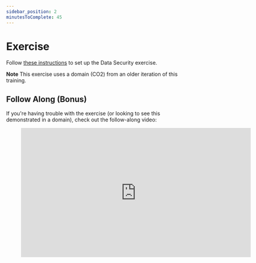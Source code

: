 ```yaml
---
sidebar_position: 2
minutesToComplete: 45
---
```


# Exercise

Follow [these instructions](https://github.com/Data-Dynamos/data_security_excercise-ev-databricks) to set up the Data Security exercise.

**Note** This exercise uses a domain (CO2) from an older iteration of this training.

## Follow Along (Bonus)
If you're having trouble with the exercise (or looking to see this demonstrated in a domain), check out the follow-along video:

<div style={{textAlign: 'center'}} > 
<figure class="video-container">
    <iframe src="https://www.youtube.com/embed/Vnv9Tm2oD84" id="ytplayer"  allowtransparency="true" frameborder="0" scrolling="no" allowfullscreen="allowfullscreen" mozallowfullscreen webkitallowfullscreen oallowfullscreen msallowfullscreen width="620" height="349"></iframe>
</figure>
</div>